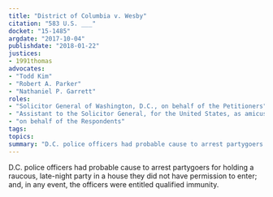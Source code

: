 ```yaml
---
title: "District of Columbia v. Wesby"
citation: "583 U.S. ___"
docket: "15-1485"
argdate: "2017-10-04"
publishdate: "2018-01-22"
justices:
- 1991thomas
advocates:
- "Todd Kim"
- "Robert A. Parker"
- "Nathaniel P. Garrett"
roles:
- "Solicitor General of Washington, D.C., on behalf of the Petitioners"
- "Assistant to the Solicitor General, for the United States, as amicus curiae"
- "on behalf of the Respondents"
tags:
topics:
summary: "D.C. police officers had probable cause to arrest partygoers for holding a raucous, late-night party in a house they did not have permission to enter; and, in any event, the officers were entitled qualified immunity."
---
```

D.C. police officers had probable cause to arrest partygoers for holding a raucous, late-night party in a house they did not have permission to enter; and, in any event, the officers were entitled qualified immunity.

